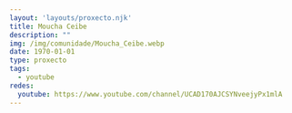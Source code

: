 ```yaml
---
layout: 'layouts/proxecto.njk'
title: Moucha Ceibe
description: ""
img: /img/comunidade/Moucha_Ceibe.webp
date: 1970-01-01
type: proxecto
tags:
  - youtube
redes:
  youtube: https://www.youtube.com/channel/UCAD170AJCSYNveejyPx1mlA
---
```

